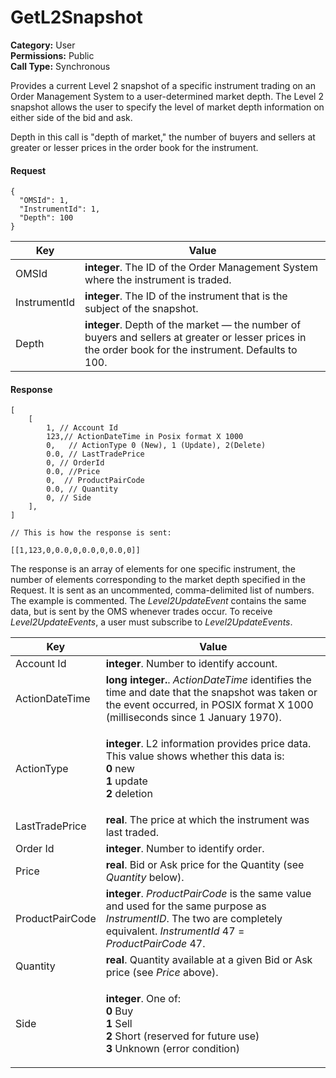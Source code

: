 # GetL2Snapshot

**Category:** User\
**Permissions:** Public\
**Call Type:** Synchronous

Provides a current Level 2 snapshot of a specific instrument trading on an Order Management System to a user-determined market depth. The Level 2 snapshot allows the user to specify the level of market depth information on either side of the bid and ask.

Depth in this call is "depth of market," the number of buyers and sellers at greater or lesser prices in the order book for the instrument.

#### Request <a href="#request" id="request"></a>

```
{
  "OMSId": 1,
  "InstrumentId": 1,
  "Depth": 100 
}
```

| Key          | Value                                                                                                                                                  |
| ------------ | ------------------------------------------------------------------------------------------------------------------------------------------------------ |
| OMSId        | **integer**. The ID of the Order Management System where the instrument is traded.                                                                     |
| InstrumentId | **integer**. The ID of the instrument that is the subject of the snapshot.                                                                             |
| Depth        | **integer**. Depth of the market — the number of buyers and sellers at greater or lesser prices in the order book for the instrument. Defaults to 100. |

#### Response <a href="#response" id="response"></a>

```
[
    [       
        1, // Account Id
        123,// ActionDateTime in Posix format X 1000
        0,   // ActionType 0 (New), 1 (Update), 2(Delete)
        0.0, // LastTradePrice
        0, // OrderId
        0.0, //Price
        0,  // ProductPairCode
        0.0, // Quantity
        0, // Side
    ],
]

// This is how the response is sent:

[[1,123,0,0.0,0,0.0,0,0.0,0]]
```

The response is an array of elements for one specific instrument, the number of elements corresponding to the market depth specified in the Request. It is sent as an uncommented, comma-delimited list of numbers. The example is commented. The _Level2UpdateEvent_ contains the same data, but is sent by the OMS whenever trades occur. To receive _Level2UpdateEvents_, a user must subscribe to _Level2UpdateEvents_.

| Key             | Value                                                                                                                                                                                               |
| --------------- | --------------------------------------------------------------------------------------------------------------------------------------------------------------------------------------------------- |
| Account Id      | **integer**. Number to identify account.                                                                                                                                                            |
| ActionDateTime  | **long integer.**. _ActionDateTime_ identifies the time and date that the snapshot was taken or the event occurred, in POSIX format X 1000 (milliseconds since 1 January 1970).                     |
| ActionType      | <p><strong>integer</strong>. L2 information provides price data. This value shows whether this data is:<br><strong>0</strong> new<br><strong>1</strong> update<br><strong>2</strong> deletion</p>   |
| LastTradePrice  | **real**. The price at which the instrument was last traded.                                                                                                                                        |
| Order Id        | **integer**. Number to identify order.                                                                                                                                                              |
| Price           | **real**. Bid or Ask price for the Quantity (see _Quantity_ below).                                                                                                                                 |
| ProductPairCode | **integer**. _ProductPairCode_ is the same value and used for the same purpose as _InstrumentID_. The two are completely equivalent. _InstrumentId_ 47 = _ProductPairCode_ 47.                      |
| Quantity        | **real**. Quantity available at a given Bid or Ask price (see _Price_ above).                                                                                                                       |
| Side            | <p><strong>integer</strong>. One of:<br><strong>0</strong> Buy<br><strong>1</strong> Sell<br><strong>2</strong> Short (reserved for future use)<br><strong>3</strong> Unknown (error condition)</p> |
